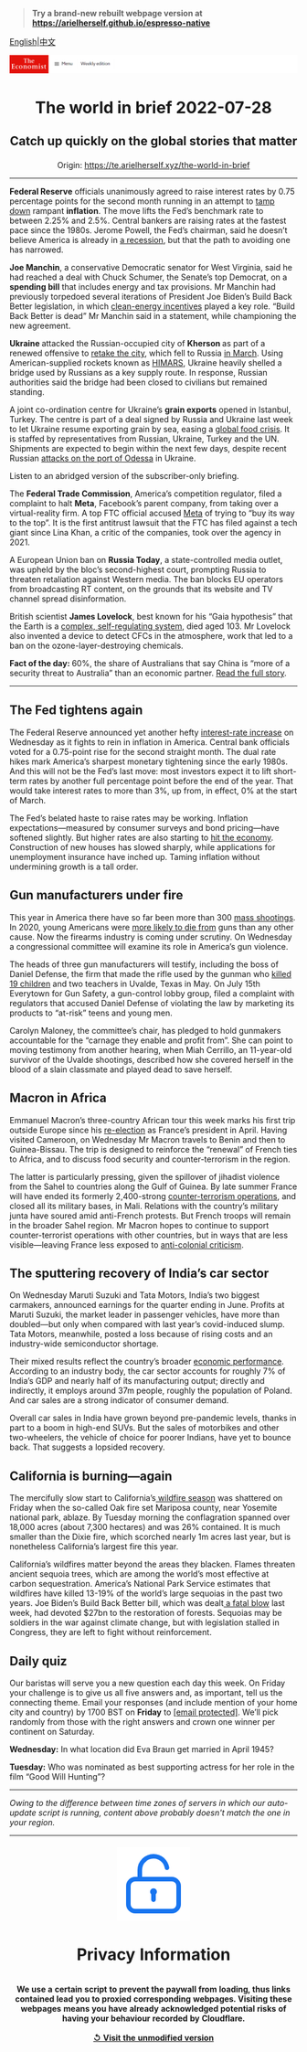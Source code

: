 > **Try a brand-new rebuilt webpage version at https://arielherself.github.io/espresso-native**

[English](https://github.com/arielherself/espresso/blob/main/README.md)|[中文](https://github-com.translate.goog/arielherself/espresso/blob/main/README.md?_x_tr_sl=en&_x_tr_tl=zh-CN&_x_tr_hl=zh-CN&_x_tr_pto=wapp)



![The Economist](menubar.png)

# <p align="center">The world in brief 2022-07-28</p>

## <p align="center">Catch up quickly on the global stories that matter</p>

<p align="center">Origin: <a href="https://te.arielherself.xyz/the-world-in-brief">https://te.arielherself.xyz/the-world-in-brief</a><hr>

<strong>Federal Reserve</strong> officials unanimously agreed to raise interest rates by 0.75 percentage points for the second month running in an attempt to [tamp down](https://te.arielherself.xyz/finance-and-economics/2022/07/21/should-central-banks-inflation-targets-be-raised) rampant <strong>inflation</strong>. The move lifts the Fed’s benchmark rate to between 2.25% and 2.5%. Central bankers are raising rates at the fastest pace since the 1980s. Jerome Powell, the Fed’s chairman, said he doesn’t believe America is already in [a recession](https://te.arielherself.xyz/united-states/2022/07/14/even-if-gdp-shrinks-america-may-officially-avoid-a-downturn-for-now), but that the path to avoiding one has narrowed.

<strong>Joe Manchin</strong>, a conservative Democratic senator for West Virginia, said he had reached a deal with Chuck Schumer, the Senate’s top Democrat, on a <strong>spending bill</strong> that includes energy and tax provisions. Mr Manchin had previously torpedoed several iterations of President Joe Biden’s Build Back Better legislation, in which [clean-energy incentives](https://te.arielherself.xyz/united-states/2022/07/21/american-climate-policy-is-in-tatters) played a key role. “Build Back Better is dead” Mr Manchin said in a statement, while championing the new agreement.

<strong>Ukraine </strong>attacked the Russian-occupied city of <strong>Kherson </strong>as part of a renewed offensive to [retake the city](https://te.arielherself.xyz/europe/2022/07/03/ukraine-prepares-a-counter-offensive-to-retake-kherson-province), which fell to Russia [in March](https://te.arielherself.xyz/europe/2022/03/02/a-regional-capital-in-ukraine-falls-to-russia-for-the-first-time). Using American-supplied rockets known as [HIMARS](https://te.arielherself.xyz/europe/2022/07/13/ukraines-new-rockets-are-wreaking-havoc-on-russias-army), Ukraine heavily shelled a bridge used by Russians as a key supply route. In response, Russian authorities said the bridge had been closed to civilians but remained standing.

A joint co-ordination centre for Ukraine’s <strong>grain exports</strong> opened in Istanbul, Turkey. The centre is part of a deal signed by Russia and Ukraine last week to let Ukraine resume exporting grain by sea, easing a [global food crisis](https://te.arielherself.xyz/leaders/2022/05/19/the-coming-food-catastrophe). It is staffed by representatives from Russian, Ukraine, Turkey and the UN. Shipments are expected to begin within the next few days, despite recent Russian [attacks on the port of Odessa](https://te.arielherself.xyz/europe/2022/07/22/after-agreeing-to-let-ukraine-export-grain-russia-rockets-its-port) in Ukraine.

Listen to an abridged version of the subscriber-only briefing.

The <strong>Federal Trade Commission</strong>, America’s competition regulator, filed a complaint to halt <strong>Meta</strong>, Facebook’s parent company, from taking over a virtual-reality firm. A top FTC official accused [Meta](https://te.arielherself.xyz/business/2022/02/04/metamorphosis-facebook-and-big-tech-competition) of trying to “buy its way to the top”. It is the first antitrust lawsuit that the FTC has filed against a tech giant since Lina Khan, a critic of the companies, took over the agency in 2021.

A European Union ban on <strong>Russia Today</strong>, a state-controlled media outlet, was upheld by the bloc’s second-highest court, prompting Russia to threaten retaliation against Western media. The ban blocks EU operators from broadcasting RT content, on the grounds that its website and TV channel spread disinformation.

British scientist <strong>James Lovelock</strong>, best known for his “Gaia hypothesis” that the Earth is a [complex, self-regulating system](https://www.youtube.com/watch?v=HuGj5n_vYz4), died aged 103. Mr Lovelock also invented a device to detect CFCs in the atmosphere, work that led to a ban on the ozone-layer-destroying chemicals.

<strong>Fact of the day: </strong>60%, the share of Australians that say China is “more of a security threat to Australia” than an economic partner. [Read the full story](https://te.arielherself.xyz/asia/2022/07/26/australia-and-china-are-on-speaking-terms-again).

----------

## The Fed tightens again

The Federal Reserve announced yet another hefty [interest-rate increase](https://te.arielherself.xyz/finance-and-economics/2022/07/21/the-fed-put-morphs-into-a-fed-call) on Wednesday as it fights to rein in inflation in America. Central bank officials voted for a 0.75-point rise for the second straight month. The dual rate hikes mark America’s sharpest monetary tightening since the early 1980s. And this will not be the Fed’s last move: most investors expect it to lift short-term rates by another full percentage point before the end of the year. That would take interest rates to more than 3%, up from, in effect, 0% at the start of March.

The Fed’s belated haste to raise rates may be working. Inflation expectations—measured by consumer surveys and bond pricing—have softened slightly. But higher rates are also starting to [hit the economy](https://te.arielherself.xyz/finance-and-economics/2022/07/24/why-it-is-too-early-to-say-the-world-economy-is-in-recession). Construction of new houses has slowed sharply, while applications for unemployment insurance have inched up. Taming inflation without undermining growth is a tall order.

## Gun manufacturers under fire

This year in America there have so far been more than 300 [mass shootings](https://te.arielherself.xyz/graphic-detail/2022/07/05/another-mass-shooting-in-america). In 2020, young Americans were [more likely to die from](https://te.arielherself.xyz/graphic-detail/2022/05/25/guns-are-the-things-most-likely-to-kill-young-people-in-america) guns than any other cause. Now the firearms industry is coming under scrutiny. On Wednesday a congressional committee will examine its role in America’s gun violence.

The heads of three gun manufacturers will testify, including the boss of Daniel Defense, the firm that made the rifle used by the gunman who [killed 19 children](https://te.arielherself.xyz/united-states/2022/07/21/a-report-sheds-light-on-the-deadliest-school-shooting-in-texass-history) and two teachers in Uvalde, Texas in May. On July 15th Everytown for Gun Safety, a gun-control lobby group, filed a complaint with regulators that accused Daniel Defense of violating the law by marketing its products to “at-risk” teens and young men.

Carolyn Maloney, the committee’s chair, has pledged to hold gunmakers accountable for the “carnage they enable and profit from”. She can point to moving testimony from another hearing, when Miah Cerrillo, an 11-year-old survivor of the Uvalde shootings, described how she covered herself in the blood of a slain classmate and played dead to save herself.

## Macron in Africa

Emmanuel Macron’s three-country African tour this week marks his first trip outside Europe since his [re-election](https://te.arielherself.xyz/europe/2022/04/30/frances-re-elected-president-prepares-for-a-tough-second-term) as France’s president in April. Having visited Cameroon, on Wednesday Mr Macron travels to Benin and then to Guinea-Bissau. The trip is designed to reinforce the “renewal” of French ties to Africa, and to discuss food security and counter-terrorism in the region.

The latter is particularly pressing, given the spillover of jihadist violence from the Sahel to countries along the Gulf of Guinea. By late summer France will have ended its formerly 2,400-strong [counter-terrorism operations](https://te.arielherself.xyz/the-economist-explains/2022/02/14/what-have-french-forces-achieved-in-the-sahel), and closed all its military bases, in Mali. Relations with the country’s military junta have soured amid anti-French protests. But French troops will remain in the broader Sahel region. Mr Macron hopes to continue to support counter-terrorist operations with other countries, but in ways that are less visible—leaving France less exposed to [anti-colonial criticism](https://te.arielherself.xyz/middle-east-and-africa/2021/06/03/france-tries-to-reset-policy-in-africa).

## The sputtering recovery of India’s car sector

On Wednesday Maruti Suzuki and Tata Motors, India’s two biggest carmakers, announced earnings for the quarter ending in June. Profits at Maruti Suzuki, the market leader in passenger vehicles, have more than doubled—but only when compared with last year’s covid-induced slump. Tata Motors, meanwhile, posted a loss because of rising costs and an industry-wide semiconductor shortage.

Their mixed results reflect the country’s broader [economic performance](https://te.arielherself.xyz/leaders/2022/05/13/the-indian-economy-is-being-rewired-the-opportunity-is-immense). According to an industry body, the car sector accounts for roughly 7% of India’s GDP and nearly half of its manufacturing output; directly and indirectly, it employs around 37m people, roughly the population of Poland. And car sales are a strong indicator of consumer demand.

Overall car sales in India have grown beyond pre-pandemic levels, thanks in part to a boom in high-end SUVs. But the sales of motorbikes and other two-wheelers, the vehicle of choice for poorer Indians, have yet to bounce back. That suggests a lopsided recovery. 

## California is burning—again

The mercifully slow start to California’s[ wildfire season](https://te.arielherself.xyz/the-economist-reads/2022/07/08/what-to-read-to-understand-the-burning-of-the-american-west) was shattered on Friday when the so-called Oak fire set Mariposa county, near Yosemite national park, ablaze. By Tuesday morning the conflagration spanned over 18,000 acres (about 7,300 hectares) and was 26% contained. It is much smaller than the Dixie fire, which scorched nearly 1m acres last year, but is nonetheless California’s largest fire this year.

California’s wildfires matter beyond the areas they blacken. Flames threaten ancient sequoia trees, which are among the world’s most effective at carbon sequestration. America’s National Park Service estimates that wildfires have killed 13-19% of the world’s large sequoias in the past two years. Joe Biden’s Build Back Better bill, which was dealt[ a fatal blow](https://te.arielherself.xyz/united-states/2022/07/21/american-climate-policy-is-in-tatters) last week, had devoted $27bn to the restoration of forests. Sequoias may be soldiers in the war against climate change, but with legislation stalled in Congress, they are left to fight without reinforcement.

## Daily quiz

Our baristas will serve you a new question each day this week. On Friday your challenge is to give us all five answers and, as important, tell us the connecting theme. Email your responses (and include mention of your home city and country) by 1700 BST on <strong>Friday</strong> to [<span class="__cf_email__" data-cfemail="acfdd9c5d6e9dfdcdec9dfdfc3ecc9cfc3c2c3c1c5dfd882cfc3c1">[email&#160;protected]</span>](https://mail.google.com/mail/?view=cm&amp;fs=1&amp;tf=1&amp;to=QuizEspresso@te.arielherself.xyz). We’ll pick randomly from those with the right answers and crown one winner per continent on Saturday.

<strong>Wednesday:</strong> In what location did Eva Braun get married in April 1945?

<strong>Tuesday:</strong> Who was nominated as best supporting actress for her role in the film “Good Will Hunting”?

----------

*Owing to the difference between time zones of servers in which our auto-update script is running, content above probably doesn't match the one in your region.*

|<br><div align="center"><img src="unlock.png" /><h1>Privacy Information</h1></div></br>We use a certain script to prevent the paywall from loading, thus links contained lead you to proxied corresponding webpages. Visiting these webpages means you have already acknowledged potential risks of having your behaviour recorded by Cloudflare.<br><br>[&#x21BA; Visit the unmodified version](README.raw.md)<br><br>|
|-----|

